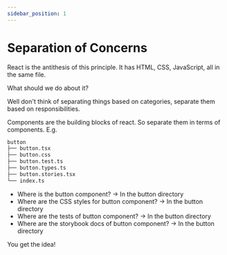 ```yaml
---
sidebar_position: 1
---
```


# Separation of Concerns

React is the antithesis of this principle. It has HTML, CSS, JavaScript, all in the same file.

What should we do about it?

Well don't think of separating things based on categories, separate them based on responsibilities.

Components are the building blocks of react. So separate them in terms of components. E.g.

```txt title="Folder Structure"
button
├── button.tsx
├── button.css
├── button.test.ts
├── button.types.ts
├── button.stories.tsx
└── index.ts
```

- Where is the button component? → In the button directory
- Where are the CSS styles for button component? → In the button directory
- Where are the tests of button component? → In the button directory
- Where are the storybook docs of button component? → In the button directory

You get the idea!
